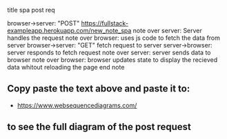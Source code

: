 title spa post req

browser->server: "POST" https://fullstack-exampleapp.herokuapp.com/new_note_spa
note over server: Server handles the request
note over browser: uses js code to fetch the data from server
browser->server: "GET" fetch request to server
server->browser:  server responds to fetch request
note over server: server sends data to browser
note over browser:
browser updates state to display the recieved data
whitout reloading the page
end note

## Copy paste the text above and paste it to:
* https://www.websequencediagrams.com/
## to see the full diagram of the post request